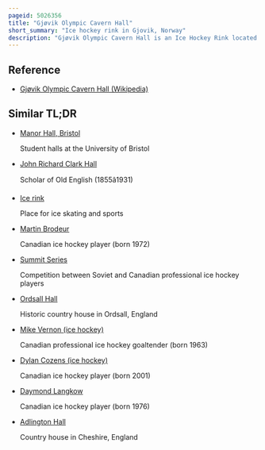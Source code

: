 ```yaml
---
pageid: 5026356
title: "Gjøvik Olympic Cavern Hall"
short_summary: "Ice hockey rink in Gjovik, Norway"
description: "Gjøvik Olympic Cavern Hall is an Ice Hockey Rink located within a Mountain Hall in Gjøvik, Norway. The Hall has a Capacity of 5500 Spectators a 25-meter Swimming Pool and Telecommunication Installations. Opened in 1993 and costing 134. It was built for the 1994 Winter Olympics where it hosted 16 Ice Hockey Matches. It is the Home of Gjøvik Hockey, has hosted the 1995 World Short Track Speed Skating Championships and is also used as an Event Venue. The Building is the largest cavern Hall for public Use in the World."
---
```


## Reference

- [Gjøvik Olympic Cavern Hall (Wikipedia)](https://en.wikipedia.org/?curid=5026356)

## Similar TL;DR

- [Manor Hall, Bristol](/tldr/en/manor-hall-bristol)

  Student halls at the University of Bristol

- [John Richard Clark Hall](/tldr/en/john-richard-clark-hall)

  Scholar of Old English (1855â1931)

- [Ice rink](/tldr/en/ice-rink)

  Place for ice skating and sports

- [Martin Brodeur](/tldr/en/martin-brodeur)

  Canadian ice hockey player (born 1972)

- [Summit Series](/tldr/en/summit-series)

  Competition between Soviet and Canadian professional ice hockey players

- [Ordsall Hall](/tldr/en/ordsall-hall)

  Historic country house in Ordsall, England

- [Mike Vernon (ice hockey)](/tldr/en/mike-vernon-ice-hockey)

  Canadian professional ice hockey goaltender (born 1963)

- [Dylan Cozens (ice hockey)](/tldr/en/dylan-cozens-ice-hockey)

  Canadian ice hockey player (born 2001)

- [Daymond Langkow](/tldr/en/daymond-langkow)

  Canadian ice hockey player (born 1976)

- [Adlington Hall](/tldr/en/adlington-hall)

  Country house in Cheshire, England
